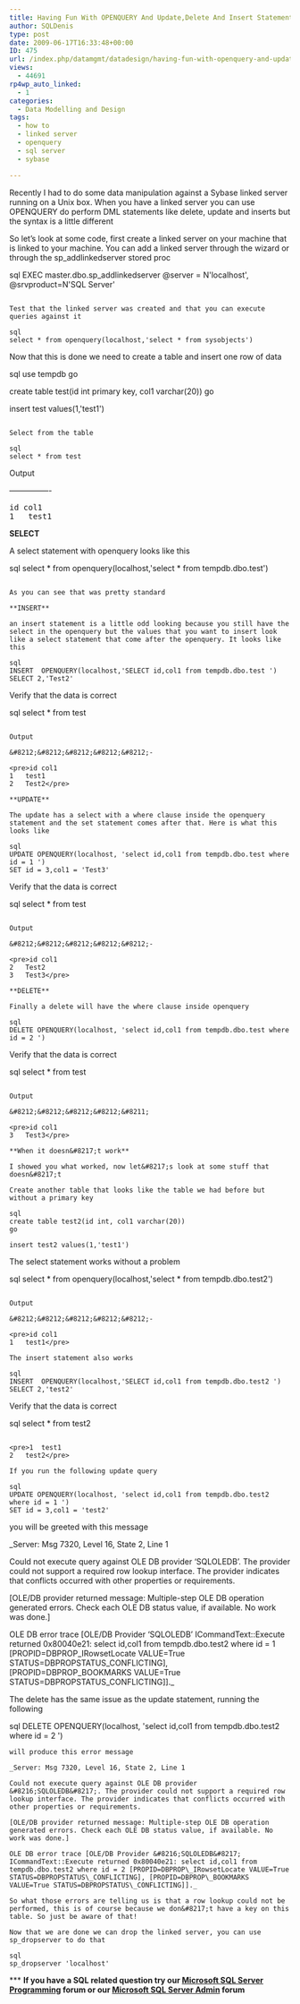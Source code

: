 ```yaml
---
title: Having Fun With OPENQUERY And Update,Delete And Insert Statements
author: SQLDenis
type: post
date: 2009-06-17T16:33:48+00:00
ID: 475
url: /index.php/datamgmt/datadesign/having-fun-with-openquery-and-update-del/
views:
  - 44691
rp4wp_auto_linked:
  - 1
categories:
  - Data Modelling and Design
tags:
  - how to
  - linked server
  - openquery
  - sql server
  - sybase

---
```

Recently I had to do some data manipulation against a Sybase linked server running on a Unix box. When you have a linked server you can use OPENQUERY do perform DML statements like delete, update and inserts but the syntax is a little different

So let&#8217;s look at some code, first create a linked server on your machine that is linked to your machine. You can add a linked server through the wizard or through the sp_addlinkedserver stored proc

sql
EXEC master.dbo.sp_addlinkedserver @server = N'localhost', @srvproduct=N'SQL Server'
```

Test that the linked server was created and that you can execute queries against it

sql
select * from openquery(localhost,'select * from sysobjects')
```

Now that this is done we need to create a table and insert one row of data

sql
use tempdb
go


create table test(id int primary key, col1 varchar(20))
go

insert test values(1,'test1')
```

Select from the table

sql
select * from test
```

Output
  
&#8212;&#8212;&#8212;&#8212;&#8212;-

<pre>id	col1
1	test1</pre>

**SELECT**
  
A select statement with openquery looks like this

sql
select * from openquery(localhost,'select * from tempdb.dbo.test')
```

As you can see that was pretty standard

**INSERT**
  
an insert statement is a little odd looking because you still have the select in the openquery but the values that you want to insert look like a select statement that come after the openquery. It looks like this

sql
INSERT  OPENQUERY(localhost,'SELECT id,col1 from tempdb.dbo.test ')
SELECT 2,'Test2'
```

Verify that the data is correct

sql
select * from test
```

Output
  
&#8212;&#8212;&#8212;&#8212;&#8212;-

<pre>id	col1
1	test1
2	Test2</pre>

**UPDATE**
  
The update has a select with a where clause inside the openquery statement and the set statement comes after that. Here is what this looks like

sql
UPDATE OPENQUERY(localhost, 'select id,col1 from tempdb.dbo.test where id = 1 ')
SET id = 3,col1 = 'Test3'
```

Verify that the data is correct

sql
select * from test
```

Output
  
&#8212;&#8212;&#8212;&#8212;&#8212;-

<pre>id	col1
2	Test2
3	Test3</pre>

**DELETE**
  
Finally a delete will have the where clause inside openquery 

sql
DELETE OPENQUERY(localhost, 'select id,col1 from tempdb.dbo.test where id = 2 ')
```

Verify that the data is correct

sql
select * from test
```

Output
  
&#8212;&#8212;&#8212;&#8212;&#8211;

<pre>id	col1
3	Test3</pre>

**When it doesn&#8217;t work**

I showed you what worked, now let&#8217;s look at some stuff that doesn&#8217;t
  
Create another table that looks like the table we had before but without a primary key

sql
create table test2(id int, col1 varchar(20))
go

insert test2 values(1,'test1')
```

The select statement works without a problem

sql
select * from openquery(localhost,'select * from tempdb.dbo.test2')
```

Output
  
&#8212;&#8212;&#8212;&#8212;&#8212;-

<pre>id	col1
1	test1</pre>

The insert statement also works

sql
INSERT  OPENQUERY(localhost,'SELECT id,col1 from tempdb.dbo.test2 ')
SELECT 2,'test2'
```

Verify that the data is correct

sql
select * from test2
```

<pre>1	test1
2	test2</pre>

If you run the following update query

sql
UPDATE OPENQUERY(localhost, 'select id,col1 from tempdb.dbo.test2 where id = 1 ')
SET id = 3,col1 = 'test2'
```

you will be greeted with this message

_Server: Msg 7320, Level 16, State 2, Line 1
  
Could not execute query against OLE DB provider &#8216;SQLOLEDB&#8217;. The provider could not support a required row lookup interface. The provider indicates that conflicts occurred with other properties or requirements.
  
[OLE/DB provider returned message: Multiple-step OLE DB operation generated errors. Check each OLE DB status value, if available. No work was done.]
  
OLE DB error trace [OLE/DB Provider &#8216;SQLOLEDB&#8217; ICommandText::Execute returned 0x80040e21: select id,col1 from tempdb.dbo.test2 where id = 1 [PROPID=DBPROP\_IRowsetLocate VALUE=True STATUS=DBPROPSTATUS\_CONFLICTING], [PROPID=DBPROP\_BOOKMARKS VALUE=True STATUS=DBPROPSTATUS\_CONFLICTING]]._

The delete has the same issue as the update statement, running the following

sql
DELETE OPENQUERY(localhost, 'select id,col1 from tempdb.dbo.test2 where id = 2 ')
```
will produce this error message

_Server: Msg 7320, Level 16, State 2, Line 1
  
Could not execute query against OLE DB provider &#8216;SQLOLEDB&#8217;. The provider could not support a required row lookup interface. The provider indicates that conflicts occurred with other properties or requirements.
  
[OLE/DB provider returned message: Multiple-step OLE DB operation generated errors. Check each OLE DB status value, if available. No work was done.]
  
OLE DB error trace [OLE/DB Provider &#8216;SQLOLEDB&#8217; ICommandText::Execute returned 0x80040e21: select id,col1 from tempdb.dbo.test2 where id = 2 [PROPID=DBPROP\_IRowsetLocate VALUE=True STATUS=DBPROPSTATUS\_CONFLICTING], [PROPID=DBPROP\_BOOKMARKS VALUE=True STATUS=DBPROPSTATUS\_CONFLICTING]]._

So what those errors are telling us is that a row lookup could not be performed, this is of course because we don&#8217;t have a key on this table. So just be aware of that!

Now that we are done we can drop the linked server, you can use sp_dropserver to do that

sql
sp_dropserver 'localhost'
```



\*** **If you have a SQL related question try our [Microsoft SQL Server Programming][1] forum or our [Microsoft SQL Server Admin][2] forum**<ins></ins>

 [1]: http://forum.ltd.local/viewforum.php?f=17
 [2]: http://forum.ltd.local/viewforum.php?f=22